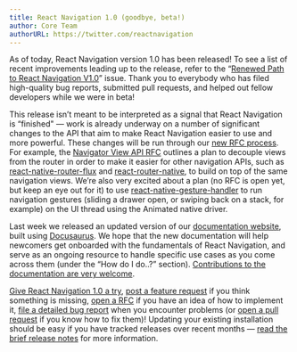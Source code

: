 ```yaml
---
title: React Navigation 1.0 (goodbye, beta!)
author: Core Team
authorURL: https://twitter.com/reactnavigation
---
```


As of today, React Navigation version 1.0 has been released! To see a list of recent improvements leading up to the release, refer to the “[Renewed Path to React Navigation V1.0](https://github.com/react-navigation/react-navigation-4/issues/2585)” issue. Thank you to everybody who has filed high-quality bug reports, submitted pull requests, and helped out fellow developers while we were in beta!

This release isn’t meant to be interpreted as a signal that React Navigation is “finished" &mdash; work is already underway on a number of significant changes to the API that aim to make React Navigation easier to use and more powerful. These changes will be run through our [new RFC process](https://github.com/react-navigation/rfcs). For example, the [Navigator View API RFC](https://github.com/react-navigation/rfcs/blob/master/text/0002-navigator-view-api.md) outlines a plan to decouple views from the router in order to make it easier for other navigation APIs, such as [react-native-router-flux](https://github.com/aksonov/react-native-router-flux) and [react-router-native](https://github.com/ReactTraining/react-router/tree/master/packages/react-router-native), to build on top of the same navigation views. We’re also very excited about a plan (no RFC is open yet, but keep an eye out for it) to use [react-native-gesture-handler](https://github.com/software-mansion/react-native-gesture-handler) to run navigation gestures (sliding a drawer open, or swiping back on a stack, for example) on the UI thread using the Animated native driver.

Last week we released an updated version of our [documentation website](https://reactnavigation.org/docs/getting-started.html), built using [Docusaurus](https://docusaurus.io/). We hope that the new documentation will help newcomers get onboarded with the fundamentals of React Navigation, and serve as an ongoing resource to handle specific use cases as you come across them (under the “How do I do..?” section). [Contributions to the documentation are very welcome](https://github.com/react-navigation/react-navigation.github.io).

[Give React Navigation 1.0 a try](https://reactnavigation.org/docs/getting-started.html), [post a feature request](https://react-navigation.canny.io/feature-requests) if you think something is missing, [open a RFC](https://github.com/react-navigation/rfcs) if you have an idea of how to implement it, [file a detailed bug report](https://github.com/react-navigation/react-navigation-4/issues) when you encounter problems (or [open a pull request](https://github.com/react-navigation/react-navigation-4/pulls) if you know how to fix them)! Updating your existing installation should be easy if you have tracked releases over recent months &mdash; [read the brief release notes](https://github.com/react-navigation/react-navigation-4/releases/tag/1.0.0) for more information.
